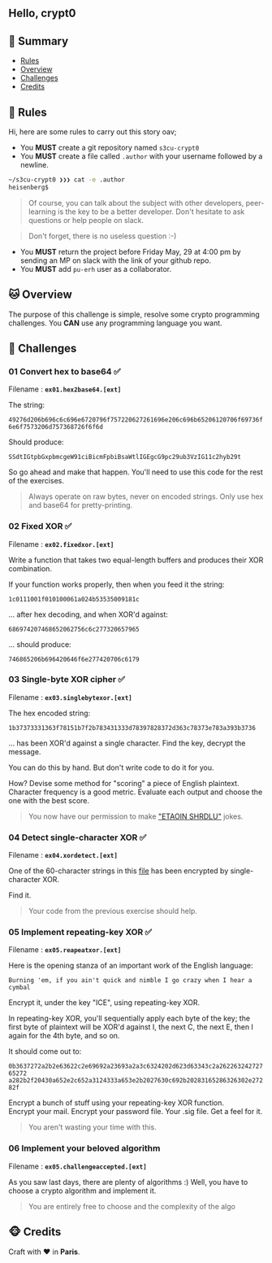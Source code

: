 ## Hello, crypt0

## <a name='TOC'>🐼 Summary</a>

* [Rules](#rules)
* [Overview](#overview)
* [Challenges](#challenges)
* [Credits](#credits)

## <a name='overview'>🦊 Rules</a>

Hi, here are some rules to carry out this story oav;

* You **MUST** create a git repository named `s3cu-crypt0`
* You **MUST** create a file called `.author` with your username followed by a newline.

```sh
~/s3cu-crypt0 ❯❯❯ cat -e .author
heisenberg$
```

> Of course, you can talk about the subject with other developers, peer-learning is
> the key to be a better developer. Don't hesitate to ask questions or help people on slack.

> Don't forget, there is no useless question :-)

* You **MUST** return the project before Friday May, 29 at 4:00 pm by sending an MP on slack with the link of your github repo.
* You **MUST** add `pu-erh` user as a collaborator.

## <a name='overview'>🐱 Overview</a>

The purpose of this challenge is simple, resolve some crypto programming challenges.
You **CAN** use any programming language you want.

## <a name='challenges'>🐨 Challenges</a>

### 01 Convert hex to base64 ✅

Filename : **`ex01.hex2base64.[ext]`**

The string:

`49276d206b696c6c696e6720796f757220627261696e206c696b65206120706f69736f6e6f7573206d757368726f6f6d`

Should produce:

`SSdtIGtpbGxpbmcgeW91ciBicmFpbiBsaWtlIGEgcG9pc29ub3VzIG11c2hyb29t`

So go ahead and make that happen. You'll need to use this code for the rest of the exercises.

> Always operate on raw bytes, never on encoded strings. Only use hex and base64 for pretty-printing.

### 02 Fixed XOR ✅

Filename : **`ex02.fixedxor.[ext]`**

Write a function that takes two equal-length buffers and produces their XOR combination.

If your function works properly, then when you feed it the string:

`1c0111001f010100061a024b53535009181c`

... after hex decoding, and when XOR'd against:

`686974207468652062756c6c277320657965`

... should produce:

`746865206b696420646f6e277420706c6179`

### 03 Single-byte XOR cipher ✅

Filename : **`ex03.singlebytexor.[ext]`**

The hex encoded string:

`1b37373331363f78151b7f2b783431333d78397828372d363c78373e783a393b3736`

... has been XOR'd against a single character. Find the key, decrypt the message.

You can do this by hand. But don't write code to do it for you.

How? Devise some method for "scoring" a piece of English plaintext. Character frequency is a good metric. Evaluate each output and choose the one with the best score.

> You now have our permission to make ["ETAOIN SHRDLU"](https://en.wikipedia.org/wiki/Etaoin_shrdlu) jokes.

### 04 Detect single-character XOR ✅

Filename : **`ex04.xordetect.[ext]`**

One of the 60-character strings in this [file](data/h014.txt) has been encrypted by single-character XOR.

Find it.

> Your code from the previous exercise should help.

### 05 Implement repeating-key XOR ✅

Filename : **`ex05.reapeatxor.[ext]`**

Here is the opening stanza of an important work of the English language:

`Burning 'em, if you ain't quick and nimble
I go crazy when I hear a cymbal`

Encrypt it, under the key "ICE", using repeating-key XOR.

In repeating-key XOR, you'll sequentially apply each byte of the key; the first byte of plaintext will be XOR'd against I, the next C, the next E, then I again for the 4th byte, and so on.

It should come out to:

`0b3637272a2b2e63622c2e69692a23693a2a3c6324202d623d63343c2a26226324272765272
a282b2f20430a652e2c652a3124333a653e2b2027630c692b20283165286326302e27282f`

Encrypt a bunch of stuff using your repeating-key XOR function.<br />
Encrypt your mail. Encrypt your password file. Your .sig file. Get a feel for it. 

>You aren't wasting your time with this.

### 06 Implement your beloved algorithm

Filename : **`ex05.challengeaccepted.[ext]`**

As you saw last days, there are plenty of algorithms :)
Well, you have to choose a crypto algorithm and implement it.

> You are entirely free to choose and the complexity of the algo

## <a name='credits'>🐵 Credits</a>

Craft with :heart: in **Paris**.
